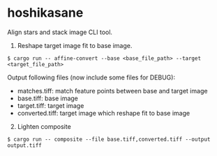 # hoshikasane
Align stars and stack image CLI tool.

1. Reshape target image fit to base image.
```shell
$ cargo run -- affine-convert --base <base_file_path> --target <target_file_path>
```
Output following files (now include some files for DEBUG):
- matches.tiff: match feature points between base and target image
- base.tiff: base image
- target.tiff: target image
- converted.tiff: target image which reshape fit to base image

2. Lighten composite
```shell
$ cargo run -- composite --file base.tiff,converted.tiff --output output.tiff
```